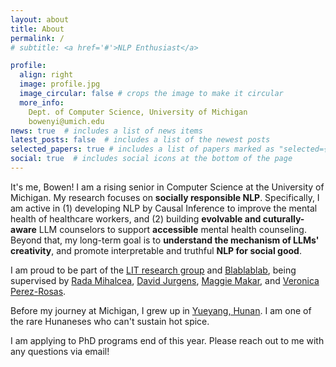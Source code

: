 ```yaml
---
layout: about
title: About
permalink: /
# subtitle: <a href='#'>NLP Enthusiast</a>

profile:
  align: right
  image: profile.jpg
  image_circular: false # crops the image to make it circular
  more_info: 
    Dept. of Computer Science, University of Michigan
    bowenyi@umich.edu
news: true  # includes a list of news items
latest_posts: false  # includes a list of the newest posts
selected_papers: true # includes a list of papers marked as "selected={true}"
social: true  # includes social icons at the bottom of the page
---
```

It's me, Bowen! I am a rising senior in Computer Science at the University of Michigan. My research focuses on **socially responsible NLP**. Specifically, I am active in (1) developing NLP by Causal Inference to improve the mental health of healthcare workers, and (2) building **evolvable and cuturally-aware** LLM counselors to support **accessible** mental health counseling. Beyond that, my long-term goal is to **understand the mechanism of LLMs' creativity**, and promote interpretable and truthful **NLP for social good**.      
 
I am proud to be part of the [LIT research group](https://lit.eecs.umich.edu/) and [Blablablab](https://blablablab.si.umich.edu/), being supervised by [Rada Mihalcea](https://en.wikipedia.org/wiki/Rada_Mihalcea), [David Jurgens](https://jurgens.people.si.umich.edu/), [Maggie Makar](https://mymakar.github.io/), and [Veronica Perez-Rosas](https://scholar.google.com/citations?user=yatiIigAAAAJ&hl=en).

 
Before my journey at Michigan, I grew up in [Yueyang, Hunan](https://en.wikipedia.org/wiki/Yueyang). I am one of the rare Hunaneses who can't sustain hot spice.     

I am applying to PhD programs end of this year. Please reach out to me with any questions via email!    

<!-- Put your address / P.O. box / other info right below your picture. You can also disable any of these elements by editing `profile` property of the YAML header of your `_pages/about.md`. Edit `_bibliography/papers.bib` and Jekyll will render your [publications page](/al-folio/publications/) automatically.

Link to your social media connections, too. This theme is set up to use [Font Awesome icons](http://fortawesome.github.io/Font-Awesome/) and [Academicons](https://jpswalsh.github.io/academicons/), like the ones below. Add your Facebook, Twitter, LinkedIn, Google Scholar, or just disable all of them. -->